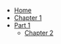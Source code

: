 * [Home](/README.md)
* [Chapter 1](/Chapter01/README.md)
* [Part 1](/Part1/README.md)
  * [Chapter 2](/Part1/Chapter02/README.md)